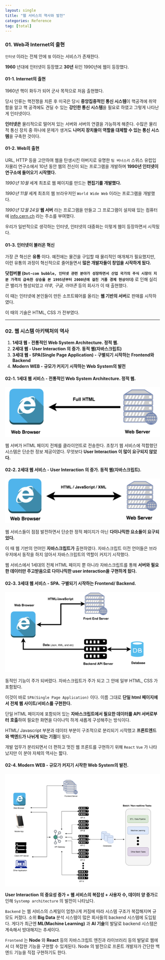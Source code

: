 ```yaml
---
layout: single
title: "웹 서비스의 역사와 발전"
categories: Reference
tag: [total]
---
```


### 01. Web과 Internet의 출현

`인터넷` 이라는 전체 안에 `웹` 이라는 서비스가 존재한다.

**1960** 년대에 인터넷이 등장했고 **30년** 뒤인 1990년에 웹이 등장했다.

#### 01-1. Internet의 출현

1960년 핵이 화두가 되어 군사 목적으로 처음 출현했다.

당시 인류는 핵전쟁을 치른 후 미국은 당시 **중앙집중적인 통신 시스템**이 핵공격에 취약함을 알고 핵 공격에도 견딜 수 있는 **강인한 통신 시스템**을 필요로 하였고 그렇게 나타난게 인터넷이다.

**인터넷은** 물리적으로 떨어져 있는 서버와 서버의 연결을 가능하게 해준다. 수많은 물리적 통신 장치 중 하나에 문제가 생겨도 **나머지 장치들이 역할을 대체할 수 있는 통신 시스템**을 구축한 것이다.

#### 01-2. Web의 출현

URL, HTTP 등을 고안하여 웹을 탄생시킨 아버지로 유명한 `팀 버너스리` 스위스 유럽입자물리 연구소에서 10년 동안 웹의 전신이 되는 프로그램을 개발하며 **1990년 인터넷이 연구소에 들어오기 시작했다.**

_1990년 10월_ 세계 최초로 웹 페이지를 만드는 **편집기를 개발했다.**

_1990년 11월_ 세계 최초의 웹 브라우저인 `World Wide Web` 이라는 프로그램을 개발했다.

_1990년 12월 24일_ **웹 서버** 라는 프로그램을 만들고 그 프로그램이 설치돼 있는 컴퓨터에 [info.cern.ch](http://info.cern.ch/) 라는 주소를 부여했다.

우리가 일반적으로 생각하는 인터넷, 인터넷의 대중화는 이렇게 웹이 등장하면서 시작됬다.

#### 01-3. 인터넷이 불러온 혁신

가장 큰 혁신은 **유통** 이다. 예전에는 물건을 구입할 때 물리적인 매개체가 필요했지만, 이런 유통의 과정이 혁신적으로 줄어들면서 **많은 개발자들이 창업을 시작하게 됬다.**

**닷컴버블 (`Dot-com bubble, 인터넷 관련 분야가 성장하면서 산업 국가의 주식 시장이 지분 가격의 급속한 상승을 본 1995년부터 2000년에 걸친 거품 경제 현상이다`)** 로 인해 실리콘 밸리가 형성되었고 _야후, 구글, 아마존_ 등의 회사가 이 때 출현했다.

이 때는 인터넷에 본인들이 만든 소프트웨어를 올리는 **웹 기반의 서버**로 판매를 시작하였다.

이 때의 기술은 HTML, CSS 가 전부였다.

---

### 02. 웹 시스템 아키텍처의 역사

1. **1세대 웹 - 전통적인 Web System Architecture. 정적 웹.**
2. **2세대 웹 - User Interaction 의 증가. 동적 웹(자바스크립트)**
3. **3세대 웹 - SPA(Single Page Application) - 구별되기 시작하는 Frontend와 Backend**
4. **Modern WEB - 규모가 커지기 시작하는 Web System의 발전**

#### 02-1. 1세대 웹 서비스 - 전통적인 Web System Architecture. 정적 웹.

![2022-02-189.55.01](/images/2022-02-189.55.01.png)

웹 서버가 HTML 페이지 전체를 클라이언트로 전송한다. 초창기 웹 서비스에 적합했던 시스템은 단순한 정보 제공이였다. 무엇보다 **User Interaction 이 많이 요구되지 않았다.**

#### 02-2. 2세대 웹 서비스 - User Interaction 의 증가. 동적 웹(자바스크립트).

![2022-02-189.57.14](/images/2022-02-189.57.14.png)

웹 서비스들이 점점 발전하면서 단순한 정적 페이지가 아닌 **다이나믹한 요소들이 요구되었다.**

이 때 웹 기반의 언어인 **자바스크립트가** 출현하였다. 자바스크립트 이전 언어들은 브라우저에서 동작을 하지 않아서 자바스크립트의 역할이 커지기 시작했다.

웹 서비스에서 1세대의 전체 HTML 페이지 뿐 아니라 자바스크립트를 통해 **서버와 필요한 데이터만 주고받음으로 다이나믹한 user interaction을 구현하게 됬다.**

#### 02-3. 3세대 웹 서비스 - SPA. 구별되기 시작하는 Frontend/ Backend.

![2022-02-1810.01.25](/images/2022-02-1810.01.25.png)

동적인 기능이 주가 되버렸다. 자바스크립트가 주가 되고 그 안에 일부 HTML, CSS 가 포함됬다.

이것이 바로 `SPA(Single Page Application)` 이다. 이름 그대로 **단일 html 페이지에서 전체 웹 사이트/서비스를 구현한다.**

단일 HTML 페이지에 포함되어 있는 **자바스크립트에서 필요한 데이터를 API 서버로부터 호출**하여 필요한 화면을 다이나믹 하게 새롭게 구성해주는 방식이다.

HTML/ Javascript 부분과 데이터 부분이 구조적으로 분리되기 시작했고 **프론트엔드와 백엔드가 나뉘게 되는 기점**이 됬다.

개발 업무가 분리되면서 더 편하고 멋진 웹 프론트를 구현하기 위해 `React` `Vue` 가 나타났지만 이 분야 자체의 역사는 짧다.

#### 02-4. Modern WEB - 규모가 커지기 시작한 Web System의 발전.

![2022-02-1810.14.58](/images/2022-02-1810.14.58.png)

**User Interaction 의 중요성 증가 + 웹 서비스의 복잡성 + 사용자 수, 데이터 양 증가**로 인해 `Systemp architecture` 의 발전이 나타났다.

`Backend` 는 웹 서비스의 스케일이 엄청나게 커짐에 따라 시스템 구조가 복잡해지며 규모도 커졌다. 소위 **Big Data** 분석 시스템이 많은 회사들의 backend 시스템에 도입됬다. 게다가 최근엔 **ML(Machine Learning)** 과 **AI 기술**의 발달로 backend 시스템은 계속해서 방대해지는 추세이다.

`Frontend` 는 **Node** 와 **React** 등의 자바스크립트 엔진과 라이브러리 등의 발달로 웹에서 더 복잡한 기능을 구현할 수 있게된다. Node 의 발전으로 프론트 개발자가 간단한 백엔드 기능을 직접 구현하기도 한다.

